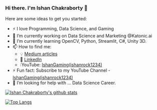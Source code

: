 ### Hi there. I'm Ishan Chakraborty 👋

<!--
**IshanChakrabortyYT/IshanChakrabortyYT** is a ✨ _special_ ✨ repository because its `README.md` (this file) appears on your GitHub profile.
-->

Here are some ideas to get you started:

- ⚡ I love Programming, Data Science, and Gaming
- 🔭 I’m currently working on Data Science and Marketing @Katonic.ai
- 🌱 I’m currently learning OpenCV, Python, Streamlit, C#, Unity 3D.
- 📫 How to find me: 
  - :bulb: [Medium articles](https://medium.com/@ishan.chakraborty)
  - :office: [LinkedIn](https://www.linkedin.com/in/ishan-chakraborty-0085571a1)
  - :YouTube: [IshanGaming(ishanrock1234)](https://www.youtube.com/channel/UCl8Kbt3lH-LJ04qGeRScyhQ)
- ⚡ Fun fact: Subscribe to my YouTube Channel - [IshanGaming(ishanrock1234)](https://www.youtube.com/channel/UCl8Kbt3lH-LJ04qGeRScyhQ)
- 🤔 I’m looking for help with ... Data Science Career.

[![Ishan Chakraborty's github stats](https://github-readme-stats.vercel.app/api?username=IshanChakrabortyYT&count_private=true&show_icons=true&theme=radical&hide_rank=false)](https://github.com/IshanChakrabortyYT/IshanChakrabortyYT)

[![Top Langs](https://github-readme-stats.vercel.app/api/top-langs/?username=IshanChakrabortyYT&layout=compact&langs_count=20)](https://github.com/IshanChakrabortyYT/github-readme-stats)
